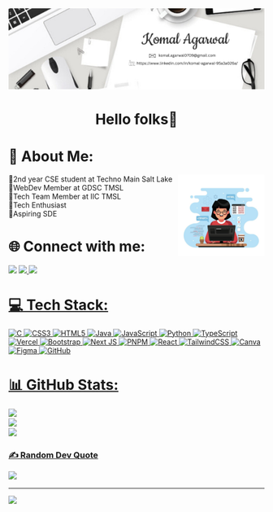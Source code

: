 <div align=center><img src="./header.png"/></div>

<h1 align="center">Hello folks👋</h1>
<!-- <img src="./about.jpg" alt="me" height=230px align="right"> -->

# 💫 About Me:
<img src="./about.jpg" alt="me" height=160px align="right">
🔹2nd year CSE student at Techno Main Salt Lake<br>🔹WebDev Member at GDSC TMSL<br>🔹Tech Team Member at IIC TMSL<br>🔹Tech Enthusiast<br>🔹Aspiring SDE

# 🌐 Connect with me:
<a href="http://www.linkedin.com/in/komal-agarwal-95a3a026a" alt="Komal Agarwal | LinkedIn"><img src="https://img.icons8.com/fluent/48/000000/linkedin.png" ></a>
<a href="mailto:komal.agarwal0709@gmail.com" alt="Komal Agarwal | Gmail"><img src="https://img.icons8.com/fluent/48/000000/gmail.png">
<a href="https://auth.geeksforgeeks.org/user/komalagars3zm" alt="Komal Agarwal | GeeksforGeeks"><img src="https://img.icons8.com/color/48/000000/GeeksforGeeks.png"/>

# 💻 Tech Stack:
![C](https://img.shields.io/badge/c-%2300599C.svg?style=for-the-badge&logo=c&logoColor=white) ![CSS3](https://img.shields.io/badge/css3-%231572B6.svg?style=for-the-badge&logo=css3&logoColor=white) ![HTML5](https://img.shields.io/badge/html5-%23E34F26.svg?style=for-the-badge&logo=html5&logoColor=white) ![Java](https://img.shields.io/badge/java-%23ED8B00.svg?style=for-the-badge&logo=openjdk&logoColor=white) ![JavaScript](https://img.shields.io/badge/javascript-%23323330.svg?style=for-the-badge&logo=javascript&logoColor=%23F7DF1E) ![Python](https://img.shields.io/badge/python-3670A0?style=for-the-badge&logo=python&logoColor=ffdd54) ![TypeScript](https://img.shields.io/badge/typescript-%23007ACC.svg?style=for-the-badge&logo=typescript&logoColor=white) ![Vercel](https://img.shields.io/badge/vercel-%23000000.svg?style=for-the-badge&logo=vercel&logoColor=white) ![Bootstrap](https://img.shields.io/badge/bootstrap-%238511FA.svg?style=for-the-badge&logo=bootstrap&logoColor=white) ![Next JS](https://img.shields.io/badge/Next-black?style=for-the-badge&logo=next.js&logoColor=white) ![PNPM](https://img.shields.io/badge/pnpm-%234a4a4a.svg?style=for-the-badge&logo=pnpm&logoColor=f69220) ![React](https://img.shields.io/badge/react-%2320232a.svg?style=for-the-badge&logo=react&logoColor=%2361DAFB) ![TailwindCSS](https://img.shields.io/badge/tailwindcss-%2338B2AC.svg?style=for-the-badge&logo=tailwind-css&logoColor=white) ![Canva](https://img.shields.io/badge/Canva-%2300C4CC.svg?style=for-the-badge&logo=Canva&logoColor=white) ![Figma](https://img.shields.io/badge/figma-%23F24E1E.svg?style=for-the-badge&logo=figma&logoColor=white) ![GitHub](https://img.shields.io/badge/github-%23121011.svg?style=for-the-badge&logo=github&logoColor=white)

# 📊 GitHub Stats:
![](https://github-readme-stats.vercel.app/api?username=komal-agarwal5&theme=tokyonight&hide_border=false&include_all_commits=true&count_private=true)<br/>
![](https://github-readme-streak-stats.herokuapp.com/?user=komal-agarwal5&theme=tokyonight&hide_border=false)<br/>
![](https://github-readme-stats.vercel.app/api/top-langs/?username=komal-agarwal5&theme=tokyonight&hide_border=false&include_all_commits=false&count_private=false&layout=compact)


### ✍️ Random Dev Quote
![](https://quotes-github-readme.vercel.app/api?type=horizontal&theme=radical)

---
[![](https://visitcount.itsvg.in/api?id=komal-agarwal5&icon=0&color=0)](https://visitcount.itsvg.in)
